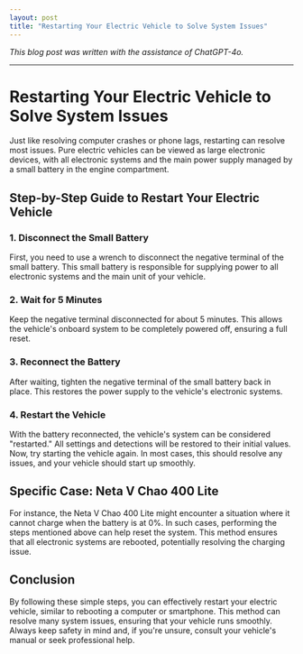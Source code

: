 ```yaml
---
layout: post
title: "Restarting Your Electric Vehicle to Solve System Issues"
---
```


*This blog post was written with the assistance of ChatGPT-4o.*

---

# Restarting Your Electric Vehicle to Solve System Issues

Just like resolving computer crashes or phone lags, restarting can resolve most issues. Pure electric vehicles can be viewed as large electronic devices, with all electronic systems and the main power supply managed by a small battery in the engine compartment.

## Step-by-Step Guide to Restart Your Electric Vehicle

### 1. Disconnect the Small Battery

First, you need to use a wrench to disconnect the negative terminal of the small battery. This small battery is responsible for supplying power to all electronic systems and the main unit of your vehicle.

### 2. Wait for 5 Minutes

Keep the negative terminal disconnected for about 5 minutes. This allows the vehicle's onboard system to be completely powered off, ensuring a full reset.

### 3. Reconnect the Battery

After waiting, tighten the negative terminal of the small battery back in place. This restores the power supply to the vehicle's electronic systems.

### 4. Restart the Vehicle

With the battery reconnected, the vehicle's system can be considered "restarted." All settings and detections will be restored to their initial values. Now, try starting the vehicle again. In most cases, this should resolve any issues, and your vehicle should start up smoothly.

## Specific Case: Neta V Chao 400 Lite

For instance, the Neta V Chao 400 Lite might encounter a situation where it cannot charge when the battery is at 0%. In such cases, performing the steps mentioned above can help reset the system. This method ensures that all electronic systems are rebooted, potentially resolving the charging issue.

## Conclusion

By following these simple steps, you can effectively restart your electric vehicle, similar to rebooting a computer or smartphone. This method can resolve many system issues, ensuring that your vehicle runs smoothly. Always keep safety in mind and, if you're unsure, consult your vehicle's manual or seek professional help.

